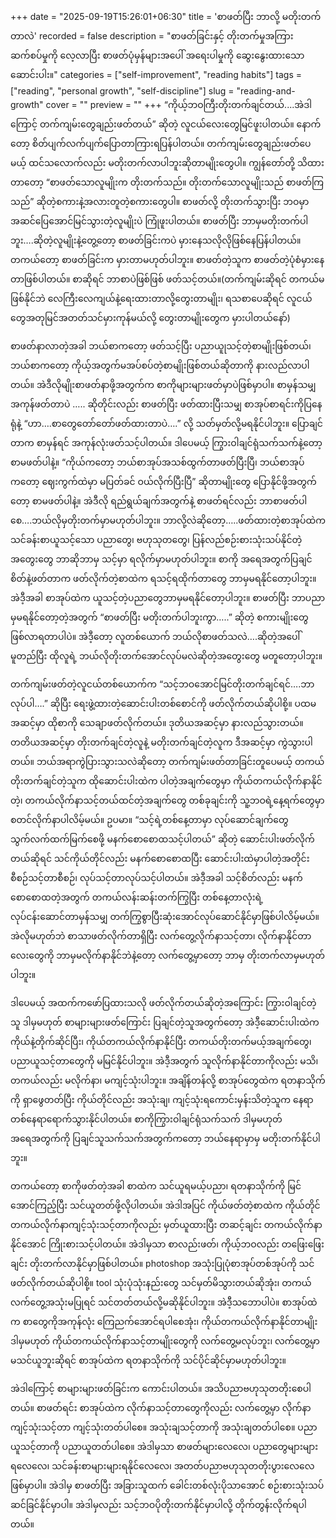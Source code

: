 +++
date = "2025-09-19T15:26:01+06:30"
title = 'စာဖတ်ပြီး ဘာလို့ မတိုးတက်တာလဲ'
recorded = false
description = "စာဖတ်ခြင်းနှင့် တိုးတက်မှုအကြား ဆက်စပ်မှုကို လေ့လာပြီး စာဖတ်ပုံမှန်များအပေါ် အရေးပါမှုကို ဆွေးနွေးထားသော ဆောင်းပါး။"
categories = ["self-improvement", "reading habits"]
tags = ["reading", "personal growth", "self-discipline"]
slug = "reading-and-growth"
cover = ""
preview = ""
+++
“ကိုယ့်ဘဝကြီးတိုးတက်ချင်တယ်....အဲဒါကြောင့် တက်ကျမ်းတွေချည်းဖတ်တယ်” ဆိုတဲ့ လူငယ်လေးတွေမြင်ဖူးပါတယ်။ နောက်တော့ စိတ်ပျက်လက်ပျက်ပြောတာကြားရပြန်ပါတယ်။ တက်ကျမ်းတွေချည်းဖတ်ပေမယ့် ထင်သလောက်လည်း မတိုးတက်လာပါဘူးဆိုတာမျိုးတွေပါ။ ကျွန်တော်တို့ သိထားတာတော့ “စာဖတ်သောလူမျိုးက တိုးတက်သည်။ တိုးတက်သောလူမျိုးသည် စာဖတ်ကြသည်” ဆိုတဲ့စကားနဲ့အလားတူတဲ့စကားတွေပါ။ စာဖတ်လို့ တိုးတက်သွားပြီး ဘဝမှာ အဆင်ပြေအောင်မြင်သွားတဲ့လူမျိုးပဲ ကြုံဖူးပါတယ်။ စာဖတ်ပြီး ဘာမှမတိုးတက်ပါဘူး….ဆိုတဲ့လူမျိုးနဲ့တွေ့တော့ စာဖတ်ခြင်းကပဲ မှားနေသလိုလိုဖြစ်နေပြန်ပါတယ်။
တကယ်တော့ စာဖတ်ခြင်းက မှားတာမဟုတ်ပါဘူး။ စာဖတ်တဲ့သူက စာဖတ်တဲ့ပုံစံမှားနေတာဖြစ်ပါတယ်။ စာဆိုရင် ဘာစာပဲဖြစ်ဖြစ် ဖတ်သင့်တယ်။(တက်ကျမ်းဆိုရင် တကယ်မဖြစ်နိုင်ဘဲ လေကြီးလေကျယ်နဲ့ရေးထားတာလို့တွေးတာမျိုး၊ ရသစာပေဆိုရင် လူငယ်တွေအတုမြင်အတတ်သင်မှားကုန်မယ်လို့ တွေးတာမျိုးတွေက မှားပါတယ်နော်)

စာဖတ်နာလာတဲ့အခါ ဘယ်စာကတော့ ဖတ်သင့်ပြီး ပညာယူုသင့်တဲ့စာမျိုးဖြစ်တယ်၊ ဘယ်စာကတော့ ကိုယ့်အတွက်မအပ်စပ်တဲ့စာမျိုးဖြစ်တယ်ဆိုတာကို နားလည်လာပါတယ်။ အဲဒီလိုမျိုးစာဖတ်နာဖို့အတွက်က စာကိုများများဖတ်မှာပဲဖြစ်မှာပါ။ စာမှန်သမျှ အကုန်ဖတ်တာပဲ ….. ဆိုတိုင်းလည်း စာဖတ်ပြီး ဖတ်ထားပြီးသမျှ စာအုပ်စာရင်းကိုပြနေရုံနဲ့ “ဟာ….စာတွေတော်တော်ဖတ်ထားတာပဲ….” လို့ သတ်မှတ်လို့မရနိုင်ပါဘူး။
ပြောချင်တာက စာမှန်ရင် အကုန်လုံးဖတ်သင့်ပါတယ်။ ဒါပေမယ့် ကြွားဝါချင်ရုံသက်သက်နဲ့တော့ စာမဖတ်ပါနဲ့။ “ကိုယ်ကတော့ ဘယ်စာအုပ်အသစ်ထွက်တာဖတ်ပြီးပြီ၊ ဘယ်စာအုပ်ကတော့ ဈေးကွက်ထဲမှာ မပြတ်ခင် ဝယ်လိုက်ပြီးပြီ” ဆိုတာမျိုးတွေ ပြောနိုင်ဖို့အတွက်တော့ စာမဖတ်ပါနဲ့။ အဲဒီလို ရည်ရွယ်ချက်အတွက်နဲ့ စာဖတ်ရင်လည်း ဘာစာဖတ်ပါစေ….ဘယ်လိုမှတိုးတက်မှာမဟုတ်ပါဘူး။ ဘာလို့လဲဆိုတော့…..ဖတ်ထားတဲ့စာအုပ်ထဲက သင်ခန်းစာယူသင့်သော ပညာတွေ၊ ဗဟုသုတတွေ၊ ပြန်လည်စဉ်းစားသုံးသပ်နိုင်တဲ့အတွေးတွေ ဘာဆိုဘာမှ သင့်မှာ ရလိုက်မှာမဟုတ်ပါဘူး။ စာကို အရေအတွက်ပြချင်စိတ်နဲ့ဖတ်တာက ဖတ်လိုက်တဲ့စာထဲက ရသင့်ရထိုက်တာတွေ ဘာမှမရနိုင်တော့ပါဘူး။ အဲဒီ့အခါ စာအုပ်ထဲက ယူသင့်တဲ့ပညာတွေဘာမှမရနိုင်တော့ပါဘူး။ စာဖတ်ပြီး ဘာပညာမှမရနိုင်တော့တဲ့အတွက် “စာဖတ်ပြီး မတိုးတက်ပါဘူးကွာ…..” ဆိုတဲ့ စကားမျိုးတွေဖြစ်လာရတာပါပဲ။
အဲဒီ့တော့ လူတစ်ယောက် ဘယ်လိုစာဖတ်သလဲ….ဆိုတဲ့အပေါ်မူတည်ပြီး ထိုလူရဲ့ ဘယ်လိုတိုးတက်အောင်လုပ်မလဲဆိုတဲ့အတွေးတွေ မတူတော့ပါဘူး။

တက်ကျမ်းဖတ်တဲ့လူငယ်တစ်ယောက်က “သင့်ဘဝအောင်မြင်တိုးတက်ချင်ရင်….ဘာလုပ်ပါ….” ဆိုပြီး ရေးဖွဲ့ထားတဲ့ဆောင်းပါးတစ်စောင်ကို ဖတ်လိုက်တယ်ဆိုပါစို့။ ပထမအဆင့်မှာ ထိုစာကို သေချာဖတ်လိုက်တယ်။ ဒုတိယအဆင့်မှာ နားလည်သွားတယ်။ တတိယအဆင့်မှာ တိုးတက်ချင်တဲ့လူနဲ့ မတိုးတက်ချင်တဲ့လူက ဒီအဆင့်မှာ ကွဲသွားပါတယ်။ ဘယ်အရာကွဲပြားသွားသလဲဆိုတော့ တက်ကျမ်းဖတ်တာခြင်းတူပေမယ့် တကယ်တိုးတက်ချင်တဲ့သူက ထိုဆောင်းပါးထဲက ပါတဲ့အချက်တွေမှာ ကိုယ်တကယ်လိုက်နာနိုင်တဲ့၊ တကယ်လိုက်နာသင့်တယ်ထင်တဲ့အချက်တွေ တစ်ခုချင်းကို သူ့ဘဝရဲ့နေ့ရက်တွေမှာ စတင်လိုက်နာပါလိမ့်မယ်။ ဥပမာ။ “သင့်ရဲ့တစ်နေ့တာမှာ လုပ်ဆောင်ချက်တွေသွက်လက်ထက်မြက်စေဖို့ မနက်စောစောထသင့်ပါတယ်” ဆိုတဲ့ ဆောင်းပါးဖတ်လိုက်တယ်ဆိုရင် သင်ကိုယ်တိုင်လည်း မနက်စောစောထပြီး ဆောင်းပါးထဲမှာပါတဲ့အတိုင်း စီစဉ်သင့်တာစီစဉ်၊ လုပ်သင့်တာလုပ်သင့်ပါတယ်။ အဲဒီ့အခါ သင့်စိတ်လည်း မနက်စောစောထတဲ့အတွက် တကယ်လန်းဆန်းတက်ကြွပြီး တစ်နေ့တာလုံးရဲ့ လုပ်ငန်းဆောင်တာမှန်သမျှ တက်ကြွစွာပြီးဆုံးအောင်လုပ်ဆောင်နိုင်မှာဖြစ်ပါလိမ့်မယ်။ အဲလိုမဟုတ်ဘဲ စာသာဖတ်လိုက်တာရှိပြီး လက်တွေ့လိုက်နာသင့်တာ၊ လိုက်နာနိုင်တာလေးတွေကို ဘာမှမလိုက်နာနိုင်ဘဲနဲ့တော့ လက်တွေ့မှာတော့ ဘာမှ တိုးတက်လာမှမဟုတ်ပါဘူး။

ဒါပေမယ့် အထက်ကဖော်ပြထားသလို ဖတ်လိုက်တယ်ဆိုတဲ့အကြောင်း ကြွားဝါချင်တဲ့သူ ဒါမှမဟုတ် စာများများဖတ်ကြောင်း ပြချင်တဲ့သူအတွက်တော့ အဲဒီ့ဆောင်းပါးထဲက ကိုယ်နဲ့တိုက်ဆိုင်ပြီး၊ ကိုယ်တကယ်လိုက်နာနိုင်ပြီး တကယ်တိုးတက်မယ့်အချက်တွေ၊ ပညာယူသင့်တာတွေကို မမြင်နိုင်ပါဘူး။ အဲဒီ့အတွက် သူလိုက်နာနိုင်တာကိုလည်း မသိ၊ တကယ်လည်း မလိုက်နာ၊ မကျင့်သုံးပါဘူး။ အချိန်တန်လို့ စာအုပ်တွေထဲက ရတနာသိုက်ကို ရှာဖွေတတ်ပြီး ကိုယ်တိုင်လည်း အသုံးချ၊ ကျင့်သုံးရကောင်းမှန်းသိတဲ့သူက နေရာတစ်နေရာရောက်သွားနိုင်ပါတယ်။ စာကိုကြွားဝါချင်ရုံသက်သက် ဒါမှမဟုတ် အရေအတွက်ကို ပြချင်သူသက်သက်အတွက်ကတော့ ဘယ်နေရာမှာမှ မတိုးတက်နိုင်ပါဘူး။

တကယ်တော့ စာကိုဖတ်တဲ့အခါ စာထဲက သင်ယူရမယ့်ပညာ၊ ရတနာသိုက်ကို မြင်အောင်ကြည့်ပြီး သင်ယူတတ်ဖို့လိုပါတယ်။ အဲဒါအပြင် ကိုယ်ဖတ်တဲ့စာထဲက ကိုယ်တိုင်တကယ်လိုက်နာကျင့်သုံးသင့်တာကိုလည်း မှတ်ယူထားပြီး တဆင့်ချင်း တကယ်လိုက်နာနိုင်အောင် ကြိုးစားသင့်ပါတယ်။ အဲဒါမှသာ စာလည်းဖတ်၊ ကိုယ့်ဘဝလည်း တဖြေးဖြေးချင်း တိုးတက်လာနိုင်မှာဖြစ်ပါတယ်။ photoshop အသုံးပြုပုံစာအုပ်တစ်အုပ်ကို သင်ဖတ်လိုက်တယ်ဆိုပါစို့။ tool သုံးပုံသုံးနည်းတွေ သင်မှတ်မိသွားတယ်ဆိုအုံး၊ တကယ်လက်တွေ့အသုံးမပြုရင် သင်တတ်တယ်လို့မဆိုနိုင်ပါဘူး။ အဲဒီ့သဘောပါပဲ။ စာအုပ်ထဲက စာတွေကိုအကုန်လုံး ကြေညက်အောင်ရပါစေအုံး၊ ကိုယ်တကယ်လိုက်နာနိုင်တာမျိုး ဒါမှမဟုတ် ကိုယ်တကယ်လိုက်နာသင့်တာမျိုးတွေကို လက်တွေ့မလုပ်ဘူး၊ လက်တွေ့မှာ မသင်ယူဘူးဆိုရင် စာအုပ်ထဲက ရတနာသိုက်ကို သင်ပိုင်ဆိုင်မှာမဟုတ်ပါဘူး။

အဲဒါကြောင့် စာများများဖတ်ခြင်းက ကောင်းပါတယ်။ အသိပညာဗဟုသုတတိုးစေပါတယ်။ စာဖတ်ရင်း စာအုပ်ထဲက လိုက်နာသင့်တာတွေကိုလည်း လက်တွေ့မှာ လိုက်နာကျင့်သုံးသင့်တာ ကျင့်သုံးတတ်ပါစေ။ အသုံးချသင့်တာကို အသုံးချတတ်ပါစေ။ ပညာယူသင့်တာကို ပညာယူတတ်ပါစေ။ အဲဒါမှသာ စာဖတ်များလေလေ၊ ပညာတွေများများ ရလေလေ၊ သင်ခန်းစာများများရနိုင်လေလေ၊ အတတ်ပညာဗဟုသုတတိုးပွားလေလေဖြစ်မှာပါ။ အဲဒါမှ စာဖတ်ပြီး အခြားသူထက် ခေါင်းတစ်လုံးပိုသာအောင် စဉ်းစားသုံးသပ်ဆင်ခြင်နိုင်မှာပါ။ အဲဒါမှလည်း သင့်ဘဝပိုတိုးတက်နိုင်မှာပါလို့ တိုက်တွန်းလိုက်ရပါတယ်။ 